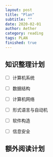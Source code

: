 ```yaml
---
layout: post
title: "Plan"
subtitle: ""
date: 2020-02-01
author: Aether
category: reading
tags: PLAN
finished: true
---
```


## 知识整理计划

- [ ] 计算机系统
- [ ] 数据结构
- [ ] 计算机网络
- [ ] 形式语言与自动机
- [ ] 软件构造
- [ ] 信息安全



## 额外阅读计划